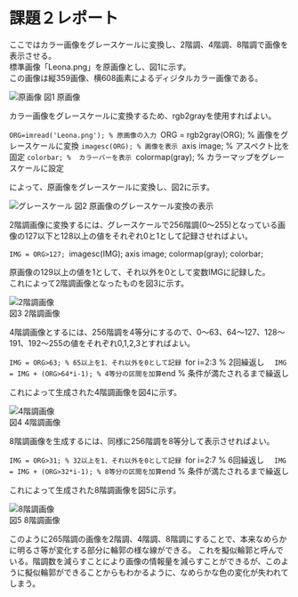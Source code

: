 # 課題２レポート

ここではカラー画像をグレースケールに変換し、2階調、4階調、8階調で画像を表示させる。  
標準画像「Leona.png」を原画像とし、図1に示す。  
この画像は縦359画像、横608画素によるディジタルカラー画像である。

![原画像]()
図1 原画像

カラー画像をグレースケールに変換するため、rgb2grayを使用すればよい。

`ORG=imread('Leona.png'); % 原画像の入力
`ORG = rgb2gray(ORG); % 画像をグレースケールに変換
`imagesc(ORG); % 画像を表示
`axis image; % アスペクト比を固定
`colorbar; %  カラーバーを表示
`colormap(gray); % カラーマップをグレースケールに設定

によって、原画像をグレースケールに変換し、図2に示す。

![グレースケール]()
図2 原画像のグレースケール変換の表示

2階調画像に変換するには、グレースケールで256階調(0～255)となっている画像の127以下と128以上の値をそれぞれ0と1として記録させればよい。

`IMG = ORG>127;
`imagesc(IMG); axis image; colormap(gray); colorbar; 

原画像の129以上の値を1として、それ以外を0として変数IMGに記録した。  
これによって2階調画像となったものを図3に示す。

![2階調画像]()  
図3 2階調画像

4階調画像とするには、256階調を4等分にするので、0～63、64～127、128～191、192～255の値をそれぞれ0,1,2,3とすればよい。

`IMG = ORG>63; % 65以上を1、それ以外を0として記録
`for i=2:3 % 2回繰返し
`   IMG = IMG + (ORG>64*i-1); % 4等分の区間を加算
`end % 条件が満たされるまで繰返し

これによって生成された4階調画像を図4に示す。

![4階調画像]()  
図4 4階調画像

8階調画像を生成するには、同様に256階調を8等分して表示させればよい。

`IMG = ORG>31; % 32以上を1、それ以外を0として記録
`for i=2:7 % 6回繰返し
`   IMG = IMG + (ORG>32*i-1); % 8等分の区間を加算
`end % 条件が満たされるまで繰返し

これによって生成された8階調画像を図5に示す。

![8階調画像]()  
図5 8階調画像


このように265階調の画像を2階調、4階調、8階調にすることで、本来なめらかに明るさ等が変化する部分に輪郭の様な線ができる。
これを擬似輪郭と呼んでいる。階調数を減らすことにより画像の情報量を減らすことができるが、このように擬似輪郭ができることからもわかるように、なめらかな色の変化が失われてしまう。

